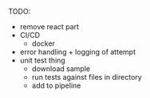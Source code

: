 TODO:

- remove react part
- CI/CD
  - docker
- error handling + logging of attempt
- unit test thing
  - download sample
  - run tests against files in directory
  - add to pipeline

